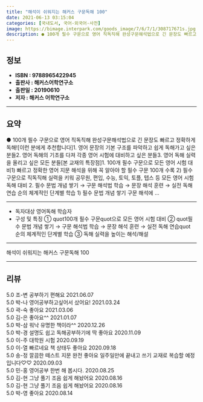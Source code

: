 ```yaml
---
title: "해석이 쉬워지는 해커스 구문독해 100"
date: 2021-06-13 03:15:04
categories: [국내도서, 국어-외국어-사전]
image: https://bimage.interpark.com/goods_image/7/6/7/1/308717671s.jpg
description: ● 100개 필수 구문으로 영어 직독직해 완성구문해석법으로 긴 문장도 빠르고 정확하게 독해![이런 분에게 추천합니다]1. 영어 문장의 기본 구조를 파악하고 쉽게 독해가고 싶은 분들2. 영어 독해의 기초를 다져 각종 영어 시험에 대비하고 싶은 분들3. 영어 독해 실력을 올리고 싶은 모든
---
```


## **정보**

- **ISBN : 9788965422945**
- **출판사 : 해커스어학연구소**
- **출판일 : 20190610**
- **저자 : 해커스 어학연구소**

------



## **요약**

●  100개 필수 구문으로 영어 직독직해 완성구문해석법으로 긴 문장도 빠르고 정확하게 독해![이런 분에게 추천합니다]1. 영어 문장의 기본 구조를 파악하고 쉽게 독해가고 싶은 분들2. 영어 독해의 기초를 다져 각종 영어 시험에 대비하고 싶은 분들3. 영어 독해 실력을 올리고 싶은 모든 분들[본 교재의 특장점]1. 100개 필수 구문으로 모든 영어 시험 대비1) 빠르고 정확한 영어 지문 해석을 위해 꼭 알아야 할 필수 구문 100개 수록 2) 필수 구문으로 직독직해 실력을 키워 공무원, 편입, 수능, 토익, 토플, 텝스 등 모든 영어 시험 독해 대비 2. 필수 문법 개념 쌓기 → 구문 해석법 학습 → 문장 해석 훈련 → 실전 독해 연습 순의 체계적인 단계별 학습 1) 필수 문법 개념 쌓기  구문 해석에 ...

------

- 독자대상  영어독해 학습자
- 구성 및 특징 
① quot100개 필수 구문quot으로 모든 영어 시험 대비
② quot필수 문법 개념 쌓기 → 구문 해석법 학습 → 문장 해석 훈련 → 실전 독해 연습quot 순의 체계적인 단계별 학습
③ 독해 실력을 높이는 해석/해설

------


해석이 쉬워지는 해커스 구문독해 100 

------


## **리뷰** 

5.0 조-변 공부하기 편해요 2021.06.07 <br/>5.0 박-나 영어공부하고싶어서 샀어요!  2021.03.24 <br/>5.0 곽-숙 좋아요 2021.03.06 <br/>5.0 김-은 좋아요^^ 2021.01.07 <br/>5.0 박-삼 워낙 유명한 책이라^^ 2020.12.26 <br/>5.0 박-경 설명도 쉽고 독해공부하기에 딱 좋아요 2020.11.09 <br/>5.0 이-주 대학원 시험 2020.09.19 <br/>5.0 이-열 빠르네요 책 상태두 좋아요  2020.09.18 <br/>5.0 송-정 깔끔한 떼스트 지문 완전 좋아요
일주일만에 끝내고 쓰기 교재로 복습할 예정입니다♡♡ 2020.09.03 <br/>5.0 민-홍 영어공부 한번 해 봅시다.  2020.08.25 <br/>5.0 김-현 그냥 풀기 조음 쉽게 해놨어요 2020.08.16 <br/>5.0 김-현 그냥 풀기 조음 쉽게 해놨어요 2020.08.16 <br/>5.0 박-영 좋아요 2020.08.14 <br/>